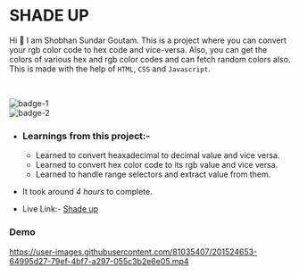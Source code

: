 # SHADE UP

Hi 👋 I am Shobhan Sundar Goutam. This is a project where you can convert your rgb color code to hex code and vice-versa. Also, you can get the colors of various hex and rgb color codes and can fetch random colors also. This is made with the help of `HTML`, `CSS` and `Javascript`.

<br>

![badge-1](https://img.shields.io/badge/HTML-CSS-blue)
<br>
![badge-2](https://img.shields.io/badge/-Javascript-yellow)

- ### Learnings from this project:-

  - Learned to convert heaxadecimal to decimal value and vice versa.
  - Learned to convert hex color code to its rgb value and vice versa.
  - Learned to handle range selectors and extract value from them.

- It took around _4 hours_ to complete.

- Live Link:- [Shade up](https://shadeup-fsjs.netlify.app/)

### Demo

https://user-images.githubusercontent.com/81035407/201524653-64995d27-79ef-4bf7-a297-055c3b2e6e05.mp4

